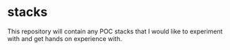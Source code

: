 # stacks
This repository will contain any POC stacks that I would like to experiment with and get hands on experience with.
